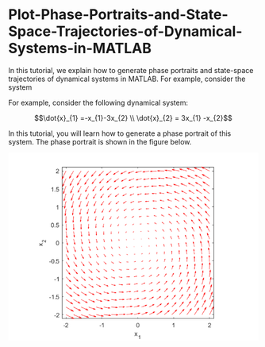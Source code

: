 # Plot-Phase-Portraits-and-State-Space-Trajectories-of-Dynamical-Systems-in-MATLAB

In this tutorial, we explain how to generate phase portraits and state-space trajectories of dynamical systems in MATLAB. For example, consider the system 

For example, consider the following dynamical system: 

```math
\dot{x}_{1} =-x_{1}-3x_{2} \\
\dot{x}_{2} = 3x_{1} -x_{2}
```

In this tutorial, you will learn how to generate a phase portrait of this system. The phase portrait is shown in the figure below.


![My Image](phase1.png)
